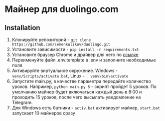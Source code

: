 # Майнер для duolingo.com

## Installation
1. Клонируйте репозиторий - `git clone https://github.com/semenkulikov/duolingo.git`
2. Установите зависимости - `pip install -r requirements.txt`
3. Установите браузер Chrome и драйвер для него по [ссылке](https://googlechromelabs.github.io/chrome-for-testing/)
4. Переименуйте файл .env.template в .env и заполните необходимые поля
5. Активируйте виртуальное окружение. Windows - `venv/Scripts/activate.bat`, Linux - `. venv\bin\activate`
6. Запустите main.py, в качестве параметра передайте количество уроков. Например, `python main.py 5` - скрипт пройдет 5 уроков. По умолчанию майнер будет включаться каждый день в 8:00 и проходить 15 уроков, после чего высылать уведомление на Telegram.
7. Для Windows есть батники - `activ.bat` активирует майнер, `start.bat` запускает 10 майнеров сразу

